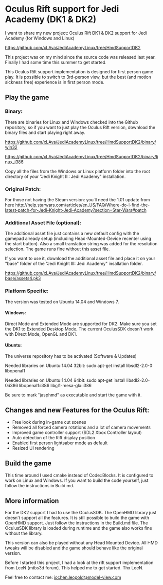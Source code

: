 Oculus Rift support for Jedi Academy (DK1 & DK2)
====================================

I want to share my new project: Oculus Rift DK1 & DK2 support for Jedi Academy (for Windows and Linux)

https://github.com/xLAva/JediAcademyLinux/tree/HmdSupportDK2

This project was on my mind since the source code was released last year. Finally I had some time this summer to get started.

This Oculus Rift support implementation is designed for first person game play. It is possible to switch to 3rd-person view, but the best (and motion sickness free) experience is in first person mode.


## Play the game

### Binary:

There are binaries for Linux and Windows checked into the Github repository, so if you want to just play the Oculus Rift version, download the binary files and start playing right away.

https://github.com/xLAva/JediAcademyLinux/tree/HmdSupportDK2/binary/win32

https://github.com/xLAva/JediAcademyLinux/tree/HmdSupportDK2/binary/linux_i386

Copy all the files from the Windows or Linux platform folder into the root directory of your "Jedi Knight III: Jedi Academy" installation.


### Original Patch:

For those not having the Steam version: you'll need the 1.01 update from here http://help.starwars.com/articles/en_US/FAQ/Where-do-I-find-the-latest-patch-for-Jedi-Knight-Jedi-Academy?section=Star-Wars#patch 


### Additional Asset File (optional):

The additional asset file just contains a new default config with the gamepad already setup (including Head-Mounted-Device recenter using the start button). 
Also a small translation string was added for the resolution selection.
The game runs fine without this asset file.

If you want to use it, download the additional asset file and place it on your "base" folder of the "Jedi Knight III: Jedi Academy" insallation folder.

https://github.com/xLAva/JediAcademyLinux/tree/HmdSupportDK2/binary/base/assets4.pk3


### Platform Specific:

The version was tested on Ubuntu 14.04 and Windows 7.

#### Windows:

Direct Mode and Extended Mode are supported for DK2.
Make sure you set the DK1 to Extended Desktop Mode. The current OculusSDK doesn't work with Direct Mode, OpenGL and DK1.


#### Ubuntu: 

The universe repository has to be activated (Software & Updates)

Needed libraries on Ubuntu 14.04 32bit:
sudo apt-get install libsdl2-2.0-0 libopenal1

Needed libraries on Ubuntu 14.04 64bit:
sudo apt-get install libsdl2-2.0-0:i386 libopenal1:i386 libgl1-mesa-glx:i386

Be sure to mark "jasphmd" as executable and start the game with it.


## Changes and new Features for the Oculus Rift:

* Free look during in-game cut scenes
* Removed all forced camera rotations and a lot of camera movements
* Improved game controller support (SDL2 Xbox Controller layout)
* Auto detection of the Rift display position
* Enabled first person lightsaber mode as default
* Resized UI rendering


## Build the game

This time around I used cmake instead of Code::Blocks. It is configured to work on Linux and Windows. If you want to build the code yourself, just follow the instructions in Build.md.


## More information

For the DK2 support I had to use the OculusSDK. The OpenHMD library just doesn't support all the features. It is still possible to build the game with OpenHMD support. Just follow the instructions in the Build.md file.
The OculusSDK library is loaded during runtime and the game also works fine without the library. 

This version can also be played without any Head Mounted Device. All HMD tweaks will be disabled and the game should behave like the original version.

Before I started this project, I had a look at the rift support implementation from LeeN (mtbs3d forum). This helped me to get started. Thx LeeN.

Feel free to contact me: jochen.leopold@model-view.com

